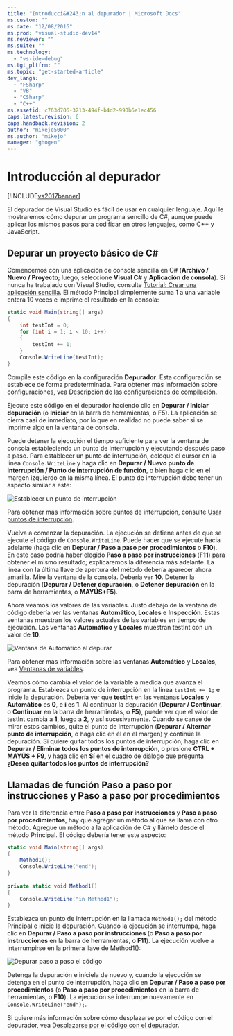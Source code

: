 ```yaml
---
title: "Introducci&#243;n al depurador | Microsoft Docs"
ms.custom: ""
ms.date: "12/08/2016"
ms.prod: "visual-studio-dev14"
ms.reviewer: ""
ms.suite: ""
ms.technology: 
  - "vs-ide-debug"
ms.tgt_pltfrm: ""
ms.topic: "get-started-article"
dev_langs: 
  - "FSharp"
  - "VB"
  - "CSharp"
  - "C++"
ms.assetid: c763d706-3213-494f-b4d2-990b6e1ec456
caps.latest.revision: 6
caps.handback.revision: 2
author: "mikejo5000"
ms.author: "mikejo"
manager: "ghogen"
---
```

# Introducci&#243;n al depurador
[!INCLUDE[vs2017banner](../code-quality/includes/vs2017banner.md)]

El depurador de Visual Studio es fácil de usar en cualquier lenguaje.  Aquí le mostraremos cómo depurar un programa sencillo de C\#, aunque puede aplicar los mismos pasos para codificar en otros lenguajes, como C\+\+ y JavaScript.  
  
##  <a name="BKMK_Start_debugging_a_VS_project"></a> Depurar un proyecto básico de C\#  
 Comencemos con una aplicación de consola sencilla en C\# \(**Archivo \/ Nuevo \/ Proyecto**; luego, seleccione **Visual C\#** y **Aplicación de consola**\).  Si nunca ha trabajado con Visual Studio, consulte [Tutorial: Crear una aplicación sencilla](../ide/walkthrough-create-a-simple-application-with-visual-csharp-or-visual-basic.md).  El método Principal simplemente suma 1 a una variable entera 10 veces e imprime el resultado en la consola:  
  
```c#  
static void Main(string[] args)  
{  
    int testInt = 0;  
    for (int i = 1; i < 10; i++)  
    {  
        testInt += 1;  
    }  
    Console.WriteLine(testInt);  
}  
```  
  
 Compile este código en la configuración **Depurador**.  Esta configuración se establece de forma predeterminada.  Para obtener más información sobre configuraciones, vea [Descripción de las configuraciones de compilación](../ide/understanding-build-configurations.md).  
  
 Ejecute este código en el depurador haciendo clic en **Depurar \/ Iniciar depuración** \(o **Iniciar** en la barra de herramientas, o F5\).  La aplicación se cierra casi de inmediato, por lo que en realidad no puede saber si se imprime algo en la ventana de consola.  
  
 Puede detener la ejecución el tiempo suficiente para ver la ventana de consola estableciendo un punto de interrupción y ejecutando después paso a paso.  Para establecer un punto de interrupción, coloque el cursor en la línea `Console.WriteLine` y haga clic en **Depurar \/ Nuevo punto de interrupción \/ Punto de interrupción de función**, o bien haga clic en el margen izquierdo en la misma línea.  El punto de interrupción debe tener un aspecto similar a este:  
  
 ![Establecer un punto de interrupción](~/debugger/media/getstartedbreakpoint.png "GetStartedBreakpoint")  
  
 Para obtener más información sobre puntos de interrupción, consulte [Usar puntos de interrupción](../debugger/using-breakpoints.md).  
  
 Vuelva a comenzar la depuración.  La ejecución se detiene antes de que se ejecute el código de `Console.WriteLine`.  Puede hacer que se ejecute hacia adelante \(haga clic en **Depurar \/ Paso a paso por procedimientos**  o **F10**\).  En este caso podría haber elegido **Paso a paso por instrucciones** \(**F11**\) para obtener el mismo resultado; explicaremos la diferencia más adelante.  La línea con la última llave de apertura del método debería aparecer ahora amarilla.  Mire la ventana de la consola.  Debería ver **10**.  Detener la depuración \(**Depurar \/ Detener depuración**, o **Detener depuración** en la barra de herramientas, o **MAYÚS\+F5**\).  
  
 Ahora veamos los valores de las variables.  Justo debajo de la ventana de código debería ver las ventanas **Automático**, **Locales** e **Inspección**.  Estas ventanas muestran los valores actuales de las variables en tiempo de ejecución.  Las ventanas **Automático** y **Locales** muestran testInt con un valor de **10**.  
  
 ![Ventana de Automático al depurar](~/debugger/media/getstartedwindows.png "GetStartedWindows")  
  
 Para obtener más información sobre las ventanas **Automático** y **Locales**, vea [Ventanas de variables](../Topic/Variable%20Windows.md).  
  
 Veamos cómo cambia el valor de la variable a medida que avanza el programa.  Establezca un punto de interrupción en la línea `testInt += 1;` e inicie la depuración.  Debería ver que **testInt** en las ventanas **Locales** y **Automático** es **0**, e **i** es **1**.  Al continuar la depuración \(**Depurar \/ Continuar**, o **Continuar** en la barra de herramientas, o **F5**\), puede ver que el valor de testInt cambia a **1**, luego a **2**, y así sucesivamente.  Cuando se canse de mirar estos cambios, quite el punto de interrupción \(**Depurar \/ Alternar punto de interrupción**, o haga clic en él en el margen\) y continúe la depuración.  Si quiere quitar todos los puntos de interrupción, haga clic en **Depurar \/ Eliminar todos los puntos de interrupción**, o presione **CTRL \+ MAYÚS \+ F9**, y haga clic en **Sí** en el cuadro de diálogo que pregunta **¿Desea quitar todos los puntos de interrupción?**  
  
## Llamadas de función Paso a paso por instrucciones y Paso a paso por procedimientos  
 Para ver la diferencia entre **Paso a paso por instrucciones** y **Paso a paso por procedimientos**, hay que agregar un método al que se llama con otro método.  Agregue un método a la aplicación de C\# y llámelo desde el método Principal.  El código debería tener este aspecto:  
  
```c#  
static void Main(string[] args)  
{  
    Method1();  
    Console.WriteLine("end");  
}  
  
private static void Method1()  
{  
    Console.WriteLine("in Method1");  
}  
```  
  
 Establezca un punto de interrupción en la llamada `Method1();` del método Principal e inicie la depuración.  Cuando la ejecución se interrumpa, haga clic en **Depurar \/ Paso a paso por instrucciones** \(o **Paso a paso por instrucciones** en la barra de herramientas, o **F11**\).  La ejecución vuelve a interrumpirse en la primera llave de Method1\(\):  
  
 ![Depurar paso a paso el código](~/debugger/media/getstartedstepinto.png "GetStartedStepInto")  
  
 Detenga la depuración e iníciela de nuevo y, cuando la ejecución se detenga en el punto de interrupción, haga clic en **Depurar \/ Paso a paso por procedimientos**  \(o **Paso a paso por procedimientos** en la barra de herramientas, o **F10**\).  La ejecución se interrumpe nuevamente en `Console.WriteLine("end");`.  
  
 Si quiere más información sobre cómo desplazarse por el código con el depurador, vea [Desplazarse por el código con el depurador](../debugger/navigating-through-code-with-the-debugger.md).